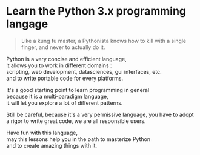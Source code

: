 # Learn the Python 3.x programming langage

> Like a kung fu master, a Pythonista knows how to kill with a single finger, and never to actually do it.

Python is a very concise and efficient language,  
it allows you to work in different domains :  
scripting, web development, datasciences, gui interfaces, etc.  
and to write portable code for every platforms.  

It's a good starting point to learn programming in general  
because it is a multi-paradigm language,  
it will let you explore a lot of different patterns.  

Still be careful, because it's a very permissive language,
you have to adopt a rigor to write great code,
we are all responsible users.

Have fun with this language,  
may this lessons help you in the path to masterize Python  
and to create amazing things with it.  
